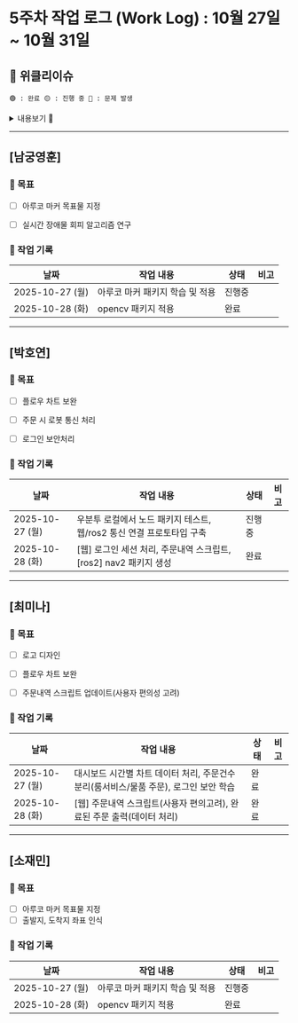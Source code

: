 # 5주차 작업 로그 (Work Log) : 10월 27일 ~ 10월 31일

## 🔔 위클리이슈
`🟢 : 완료 🟡 : 진행 중 🔴 : 문제 발생`

<details>
<summary>내용보기 🔽</summary>

- **월요일**
  - 🔴 : [ros2] 아루코 마커 인식이 안되고 있는 문제
  - 🟡 : [웹] ros2 통신 웹소켓으로 구현
- **화요일**
  - 🟢 : [웹] 로그인 세션 처리, 완료된 주문 출력
  - 🟢 : [ros2] 패키지 이용해서 nav2 처리(room1 좌표로 이동)
  - 🟡 : [ros2] 아루코마커 qr코드로 변경하기로 함


</details>

---

## [남궁영훈]

### 🎯 목표

- [ ] 아루코 마커 목표물 지정
- [ ] 실시간 장애물 회피 알고리즘 연구


### 📅 작업 기록
| 날짜       | 작업 내용                      | 상태   | 비고 |
|------------|-------------------------------|--------|------|
| 2025-10-27 (월) | 아루코 마커 패키지 학습 및 적용 |진행중 |  |
| 2025-10-28 (화) | opencv 패키지 적용 |완료 |  |

---

## [박호연]

### 🎯 목표
- [ ] 플로우 차트 보완
- [ ] 주문 시 로봇 통신 처리
- [ ] 로그인 보안처리


### 📅 작업 기록
| 날짜       | 작업 내용                         | 상태       | 비고 |
|------------|----------------------------------|-----------|------|
| 2025-10-27 (월) |우분투 로컬에서 노드 패키지 테스트, 웹/ros2 통신 연결 프로토타입 구축 |진행중 |  |
| 2025-10-28 (화) |[웹] 로그인 세션 처리, 주문내역 스크립트, [ros2] nav2 패키지 생성 |완료 |  |

---

## [최미나]

### 🎯 목표
- [ ] 로고 디자인
- [ ] 플로우 차트 보완
- [ ] 주문내역 스크립트 업데이트(사용자 편의성 고려)


### 📅 작업 기록
| 날짜       | 작업 내용                         | 상태       | 비고 |
|------------|----------------------------------|-----------|------|
| 2025-10-27 (월) |대시보드 시간별 차트 데이터 처리, 주문건수 분리(룸서비스/물품 주문), 로그인 보안 학습|완료 |  |
| 2025-10-28 (화) |[웹] 주문내역 스크립트(사용자 편의고려), 완료된 주문 출력(데이터 처리) |완료 |  |

---

## [소재민]

### 🎯 목표
- [ ] 아루코 마커 목표물 지정
- [ ] 출발지, 도착지 좌표 인식

### 📅 작업 기록
| 날짜       | 작업 내용                         | 상태       | 비고 |
|------------|----------------------------------|-----------|------|
| 2025-10-27 (월) | 아루코 마커 패키지 학습 및 적용 |진행중 |  |
| 2025-10-28 (화) | opencv 패키지 적용 |완료 |  |

